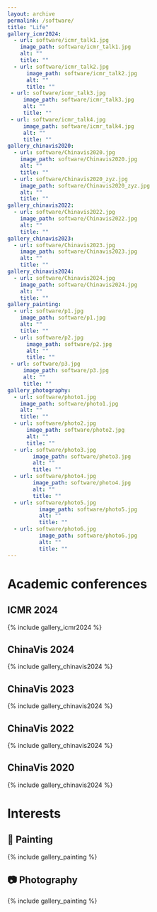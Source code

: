 ```yaml
---
layout: archive
permalink: /software/
title: "Life"
gallery_icmr2024:
  - url: software/icmr_talk1.jpg
    image_path: software/icmr_talk1.jpg
    alt: ""
    title: ""
  - url: software/icmr_talk2.jpg
      image_path: software/icmr_talk2.jpg
      alt: ""
      title: ""
 - url: software/icmr_talk3.jpg
     image_path: software/icmr_talk3.jpg
     alt: ""
     title: ""
 - url: software/icmr_talk4.jpg
     image_path: software/icmr_talk4.jpg
     alt: ""
     title: ""
gallery_chinavis2020:
  - url: software/Chinavis2020.jpg
    image_path: software/Chinavis2020.jpg
    alt: ""
    title: ""
  - url: software/Chinavis2020_zyz.jpg
    image_path: software/Chinavis2020_zyz.jpg
    alt: ""
    title: ""
gallery_chinavis2022:
  - url: software/Chinavis2022.jpg
    image_path: software/Chinavis2022.jpg
    alt: ""
    title: ""
gallery_chinavis2023:
  - url: software/Chinavis2023.jpg
    image_path: software/Chinavis2023.jpg
    alt: ""
    title: ""
gallery_chinavis2024:
  - url: software/Chinavis2024.jpg
    image_path: software/Chinavis2024.jpg
    alt: ""
    title: ""
gallery_painting:
  - url: software/p1.jpg
    image_path: software/p1.jpg
    alt: ""
    title: ""
  - url: software/p2.jpg
      image_path: software/p2.jpg
      alt: ""
      title: ""
 - url: software/p3.jpg
     image_path: software/p3.jpg
     alt: ""
     title: ""
gallery_photography:
  - url: software/photo1.jpg
    image_path: software/photo1.jpg
    alt: ""
    title: ""
  - url: software/photo2.jpg
      image_path: software/photo2.jpg
      alt: ""
      title: ""
  - url: software/photo3.jpg
        image_path: software/photo3.jpg
        alt: ""
        title: ""
  - url: software/photo4.jpg
        image_path: software/photo4.jpg
        alt: ""
        title: ""
  - url: software/photo5.jpg
          image_path: software/photo5.jpg
          alt: ""
          title: ""
  - url: software/photo6.jpg
          image_path: software/photo6.jpg
          alt: ""
          title: ""
---
```



# Academic conferences

## ICMR 2024
{% include gallery_icmr2024 %}

## ChinaVis 2024
{% include gallery_chinavis2024 %}

## ChinaVis 2023
{% include gallery_chinavis2024 %}

## ChinaVis 2022
{% include gallery_chinavis2024 %}

## ChinaVis 2020
{% include gallery_chinavis2024 %}



# Interests

## 🎨 Painting

{% include gallery_painting %}


## 📷 Photography

{% include gallery_painting %}





